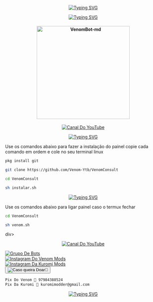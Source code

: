 <p align="center">
    <a href="https://YouTube.com/@VenomModss">
        <img
            src="https://readme-typing-svg.herokuapp.com?size=30&width=1000&lines=Venom+-+Consult"
            alt="Typing SVG"
        />
    </a>
</p>

<p align="center">
    <a href="https://YouTube.com/@VenomModss">
        <img
            src="https://readme-typing-svg.herokuapp.com?size=25&width=300&lines=🔍+Melhor+Painel+🔍"
            alt="Typing SVG"
        />
    </a>
</p>

<div align="center">
    <p align="center">
        <h4 align="center">
            <img src="https://i.ibb.co/Rg1ykCx/Venom-Consult.jpg" alt="VenomBot-md" width="300" />
        </h4>
    </p>
</div>

<div>
    <p align="center">
        <a href="https://YouTube.com/@VenomModss"><img title="Canal Do YouTube" src="https://img.shields.io/badge/YouTube-FF0000?style=for-the-badge&logo=YouTube&logoColor=white" /></a>
    </p>
</div>


<p align="center">
    <a href="https://github.com/Venom-ofc">
        <img
            src="https://readme-typing-svg.herokuapp.com?size=25&width=300&lines=🔍+Instalação+🔍"
            alt="Typing SVG"
        />
    </a>
</p>

Use os comandos abaixo para fazer a instalação do painel
copie cada comando em ordem e cole no seu terminal linux

```bash
pkg install git 

git clone https://github.com/Venom-Ytb/VenomConsult

cd VenomConsult

sh instalar.sh
```

<p align="center">
    <a href="https://github.com/Venom-ofc">
        <img
            src="https://readme-typing-svg.herokuapp.com?size=25&width=300&lines=🔍+Reativação+🔍"
            alt="Typing SVG"
        />
    </a>
</p>
Use os comandos abaixo para ligar painel
caso o termux fechar

```bash
cd VenomConsult

sh venom.sh
```
div>
    <p align="center">
        <a href="https://YouTube.com/@VenomKuromi"><img title="Canal Do YouTube" src="https://img.shields.io/badge/Canal Secundário-FF0000?style=for-the-badge&logo=YouTube&logoColor=white" /></a>
    </p>
</div>
<div>
    <a href="https://chat.whatsapp.com/Eig4z1Oar9C9Yl58ro7T3n">
        <img title="Grupo De Bots" src="https://img.shields.io/badge/Grupo%20De%20Bots-25D366?style=for-the-badge&logo=whatsapp&logoColor=white" />
    </a>
</div>
<div>
    <a href="https://www.instagram.com/venom_mods_ofc">
        <img title="Instagram Do Venom Mods" src="https://img.shields.io/badge/Instagram Do Venom Mod-833AB4?style=for-the-badge&logo=instagram&logoColor=white" />
    </a>
</div>
<div>
    <a href="https://www.instagram.com/kuromi_mods">
        <img title="Instagram Da Kuromi Mods" src="https://img.shields.io/badge/Instagram Da Kuromi Mods-833AB4?style=for-the-badge&logo=instagram&logoColor=white" />
    </a>
</div>
<div>
    <button onclick="copyToClipboard('Chaves pix abaixo 🔑')">
        <img title="Caso queira Doar🥺" src="https://img.shields.io/badge/Chaves pix abaixo 🔑-Caso queira doar🥺-yellow?style=for-the-badge" />
    </button>
</div>

```bash
Pix Do Venom 🔑 97984388524
Pix Da Kuromi 🔑 kuromimodder@gmail.com
```

<p align="center">
    <a href="https://github.com/Venom-ofc">
        <img
            src="https://readme-typing-svg.herokuapp.com?size=25&width=400&lines=Obrigado+por+usar+este+painel+❤️"
            alt="Typing SVG"
        />
    </a>
</p>